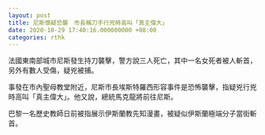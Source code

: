 ```yaml
---
layout: post
title: 尼斯懷疑恐襲　市長稱刀手行兇時高叫「真主偉大」
date: 2020-10-29 17:40:16.000000000 +08:00
categories: rthk
---
```


法國東南部城市尼斯發生持刀襲擊，警方說三人死亡，其中一名女死者被人斬首，另外有數人受傷，疑兇被捕。

事發在市內聖母教堂附近，尼斯市長埃斯特羅西形容事件是恐怖襲擊，指疑兇行兇時高叫「真主偉大」。他又說，總統馬克龍將前往尼斯。

巴黎一名歷史教師日前被指展示伊斯蘭教先知漫畫，被疑似伊斯蘭極端分子當街斬首。
